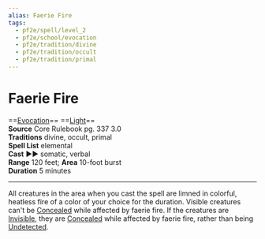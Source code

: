 ```yaml
---
alias: Faerie Fire
tags:
  - pf2e/spell/level_2
  - pf2e/school/evocation
  - pf2e/tradition/divine
  - pf2e/tradition/occult
  - pf2e/tradition/primal
---
```


# Faerie Fire

==[Evocation](Evocation.md)== ==[Light](1%20TTRPG/PF2e%20Wiki/Traits/Light)==  
__Source__ Core Rulebook pg. 337 3.0  
**Traditions** divine, occult, primal  
**Spell List** elemental  
**Cast** ►► somatic, verbal  
**Range** 120 feet; **Area** 10-foot burst  
**Duration** 5 minutes

---

All creatures in the area when you cast the spell are limned in colorful, heatless fire of a color of your choice for the duration. Visible creatures can't be [Concealed](Concealed.md) while affected by faerie fire. If the creatures are [Invisible](Invisible.md), they are [Concealed](Concealed.md) while affected by faerie fire, rather than being [Undetected](Undetected.md).
